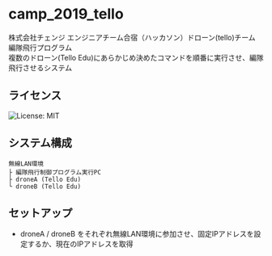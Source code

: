 # camp_2019_tello
株式会社チェンジ エンジニアチーム合宿（ハッカソン）ドローン(tello)チーム  編隊飛行プログラム  
複数のドローン(Tello Edu)にあらかじめ決めたコマンドを順番に実行させ、編隊飛行させるシステム  

## ライセンス
![License: MIT](https://img.shields.io/badge/License-MIT-yellow.svg)

## システム構成

```
無線LAN環境
├ 編隊飛行制御プログラム実行PC
├ droneA (Tello Edu)
└ droneB (Tello Edu)
```

## セットアップ
- droneA / droneB をそれぞれ無線LAN環境に参加させ、固定IPアドレスを設定するか、現在のIPアドレスを取得
